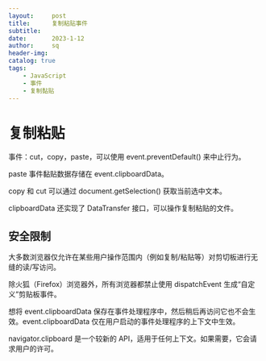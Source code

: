 ```yaml
---
layout:     post
title:      复制粘贴事件
subtitle:   
date:       2023-1-12
author:     sq
header-img: 
catalog: true
tags:
    - JavaScript
    - 事件
    - 复制黏贴
---
```

# 复制粘贴
事件：cut，copy，paste，可以使用 event.preventDefault() 来中止行为。

paste 事件黏贴数据存储在 event.clipboardData。

copy 和 cut 可以通过 document.getSelection() 获取当前选中文本。

clipboardData 还实现了 DataTransfer 接口，可以操作复制粘贴的文件。
## 安全限制
大多数浏览器仅允许在某些用户操作范围内（例如复制/粘贴等）对剪切板进行无缝的读/写访问。

除火狐（Firefox）浏览器外，所有浏览器都禁止使用 dispatchEvent 生成“自定义”剪贴板事件。

想将 event.clipboardData 保存在事件处理程序中，然后稍后再访问它也不会生效。event.clipboardData 仅在用户启动的事件处理程序的上下文中生效。

navigator.clipboard 是一个较新的 API，适用于任何上下文。如果需要，它会请求用户的许可。